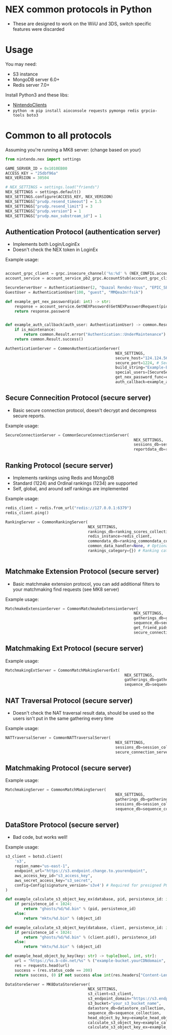 # NEX common protocols in Python

- These are designed to work on the WiiU and 3DS, switch specific features were discarded

# Usage

You may need:

- S3 instance
- MongoDB server 6.0+
- Redis server 7.0+

Install Python3 and these libs:

- [NintendoClients](https://github.com/kinnay/NintendoClients)
- ``python -m pip install aioconsole requests pymongo redis grpcio-tools boto3``

# Common to all protocols

Assuming you're running a MK8 server: (change based on your)

```py
from nintendo.nex import settings

GAME_SERVER_ID = 0x1010EB00
ACCESS_KEY = "25dbf96a"
NEX_VERSION = 30504

# NEX_SETTINGS = settings.load("friends")
NEX_SETTINGS = settings.default()
NEX_SETTINGS.configure(ACCESS_KEY, NEX_VERSION)
NEX_SETTINGS["prudp.resend_timeout"] = 1.5
NEX_SETTINGS["prudp.resend_limit"] = 3
NEX_SETTINGS["prudp.version"] = 1
NEX_SETTINGS["prudp.max_substream_id"] = 1
```

## Authentication Protocol (authentication server)

- Implements both Login/LoginEx
- Doesn't check the NEX token in LoginEx

Example usage:

```py

account_grpc_client = grpc.insecure_channel('%s:%d' % (NEX_CONFIG.account_grpc_host, NEX_CONFIG.account_grpc_port))
account_service = account_service_pb2_grpc.AccountStub(account_grpc_client)

SecureServerUser = AuthenticationUser(2, "Quazal Rendez-Vous", "EPIC_SECURE_AUTH_PASS") # make the password actually secure
GuestUser = AuthenticationUser(100, "guest", "MMQea3n!fsik")

def example_get_nex_password(pid: int) -> str:
    response = account_service.GetNEXPassword(GetNEXPasswordRequest(pid=pid), metadata=[("x-api-key", "GRPC_API_KEY")])
    return response.password


def example_auth_callback(auth_user: AuthenticationUser) -> common.Result:
    if is_maintenance:
        return common.Result.error("Authentication::UnderMaintenance")
    return common.Result.success()

AuthenticationServer = CommonAuthenticationServer(
                                                NEX_SETTINGS,
                                                secure_host="124.124.56.111", # Your external IPv4 address
                                                secure_port=1224, # Secure server is open on port 1224
                                                build_string="Example-BUILD-string-22cef", # Build string
                                                special_users=[SecureServerUser, GuestUser], # You can remove the Guest users
                                                get_nex_password_func=example_get_nex_password, # Callback: The function that will fetch user NEX passwords
                                                auth_callback=example_auth_callback) # Callback: The function that will be called on each login attempt (you can raise RMC exceptions)
```

## Secure Connecition Protocol (secure server)

- Basic secure connection protocol, doesn't decrypt and decompress secure reports.

Example usage:

```py
SecureConnectionServer = CommonSecureConnectionServer(
                                                        NEX_SETTINGS,
                                                        sessions_db=session_collection, # The MongoDB collection that will store user session URLs
                                                        reportdata_db=reportdata_collection) # The MongoDB collection that will store secure report data (unused yet)
```

## Ranking Protocol (secure server)

- Implements rankings using Redis and MongoDB
- Standard (1224) and Ordinal rankings (1234) are supported
- Self, global, and around self rankings are implemented

Example usage:

```py
redis_client = redis.from_url("redis://127.0.0.1:6379")
redis_client.ping()

RankingServer = CommonRankingServer(
                                    NEX_SETTINGS,
                                    rankings_db=ranking_scores_collection,
                                    redis_instance=redis_client,
                                    commondata_db=ranking_commondata_collection,
                                    common_data_handler=None, # Optional, look MK8 to see how it can be used
                                    rankings_category={}) # Ranking categories if you want some of them to be Ascending, other descending (dict[int, int])
                                    
```

## Matchmake Extension Protocol (secure server)

- Basic matchmake extension protocol, you can add additional filters to your matchmaking find requests (see MK8 server)

Example usage:

```py
MatchmakeExtensionServer = CommonMatchmakeExtensionServer(
                                                        NEX_SETTINGS,
                                                        gatherings_db=gatherings_collection,
                                                        sequence_db=sequence_collection,
                                                        get_friend_pids_func=example_get_friend_pids_func,
                                                        secure_connection_server=SecureConnectionServer)                       
```

## Matchmaking Ext Protocol (secure server)

Example usage:

```py
MatchmakingExtServer = CommonMatchMakingServerExt(
                                                    NEX_SETTINGS,
                                                    gatherings_db=gatherings_collection,
                                                    sequence_db=sequence_collection)
```

## NAT Traversal Protocol (secure server)

- Doesn't check the NAT traversal result data, should be used so the users isn't put in the same gathering every time

Example usage:

```py
NATTraversalServer = CommonNATTraversalServer(
                                                NEX_SETTINGS,
                                                sessions_db=session_collection,
                                                secure_connection_server=SecureConnectionServer)
```

## Matchmaking Protocol (secure server)

Example usage:

```py
MatchmakingServer = CommonMatchMakingServer(
                                                NEX_SETTINGS,
                                                gatherings_db=gatherings_collection,
                                                sessions_db=session_collection,
                                                sequence_db=sequence_collection)
```

## DataStore Protocol (secure server)

- Bad code, but works well!

Example usage:

```py
s3_client = boto3.client(
    's3',
    region_name="us-east-1",
    endpoint_url="https://s3.endpoint.change.to.yourendpoint",
    aws_access_key_id="s3_access_key",
    aws_secret_access_key="s3_secret",
    config=Config(signature_version='s3v4') # Required for presigned POST
)

def example_calculate_s3_object_key_ex(database, pid, persistence_id: int, object_id: int) -> str:
    if persistence_id < 1024:
        return "ghosts/%d/%d.bin" % (pid, persistence_id)
    else:
        return "mktv/%d.bin" % (object_id)

def example_calculate_s3_object_key(database, client, persistence_id: int, object_id: int) -> str:
    if persistence_id < 1024:
        return "ghosts/%d/%d.bin" % (client.pid(), persistence_id)
    else:
        return "mktv/%d.bin" % (object_id)

def example_head_object_by_key(key: str) -> tuple[bool, int, str]:
    url = "https://%s.b-cdn.net/%s" % ("example-bucket.yourCDNdomain", key)
    res = requests.head(url)
    success = (res.status_code == 200)
    return success, (0 if not success else int(res.headers["Content-Length"])), url

DataStoreServer = MK8DataStoreServer(
                                    NEX_SETTINGS,
                                    s3_client=s3_client,
                                    s3_endpoint_domain="https://s3.endpoint.change.to.yourendpoint",
                                    s3_bucket="your_s3_bucket_name",
                                    datastore_db=datastore_collection,
                                    sequence_db=sequence_collection,
                                    head_object_by_key=example_head_object_by_key, # Callback: Get success, size, url by object key
                                    calculate_s3_object_key=example_calculate_s3_object_key, # Callback: Get object key by client, persistence id, object id
                                    calculate_s3_object_key_ex=example_calculate_s3_object_key_ex) # Callback: Get object key by PID, persistence id, object id
```